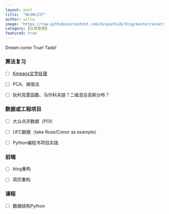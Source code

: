 ```yaml
---
layout: post
title:  "WISHLIST"
author: willa
image: "https://raw.githubusercontent.com/XinyueYu16/blog/master/assets/images/wishlist.jpg"
category: [日常整理]
featured: true
---
```


Dream come True! Tada!



### 算法复习

- [ ] [Kmeans文字处理](https://scikit-learn.org/stable/auto_examples/text/plot_document_clustering.html#sphx-glr-auto-examples-text-plot-document-clustering-py)
- [ ] PCA、熵值法
- [ ] 狄利克雷函数、马尔科夫链？二维混合高斯分布？



### 数据或工程项目

- [ ] 大众点评数据（POI）
- [ ] UFC数据（take Rose/Conor as example）
- [ ] Python编程书项目实践



### 前端

- [ ] blog重构
- [ ] 简历重构



### 课程

- [ ] 数据结构Python